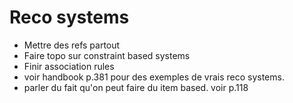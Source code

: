 Reco systems
============
- Mettre des refs partout
- Faire topo sur constraint based systems
- Finir association rules
- voir handbook p.381 pour des exemples de vrais reco systems.
- parler du fait qu'on peut faire du item based. voir p.118 
